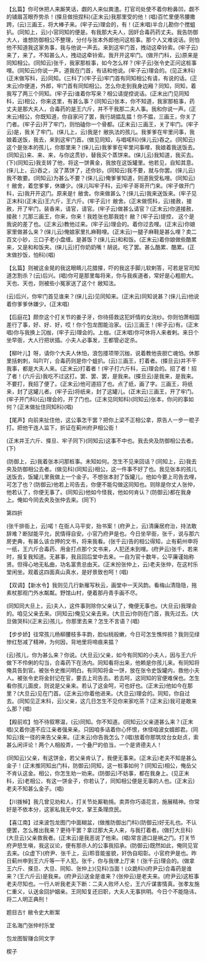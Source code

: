 <!-- { "loadSidebar": true } -->
【幺篇】你可休把人来厮笑话，觑的人来似粪渣。打官司处使不着你粉鼻凹，觑不的铺眉苫眼乔势杀！(搽旦做扭捏科)(正末云)我那里受的他！(唱)百忙里便吊腰撒跨，(云)三画王，将大棒子来。(牢子云)理会的，有！(正末唱)半合儿勘你个搅蛆扒。(同知上，云)小官同知的便是。有我那大夫人，因奸合毒药药丈夫。我告防御大人，谁想防御相公不整理，分付与张本外郎他问这桩事。那个人又难说话。则怕他不知道我这家务事，我与他说一声去。来到这牢门首，拽动这牵铃索。(牢子云)来了，来了。不知甚么人，拽动这牵铃索。我开开这牢门。(做开门科，云)原来是同知相公。(同知云)张千，我家那桩事，如今怎么样？(牢子云)张令史正问这桩事哩。(同知云)你说一声，道我在门首，有话和他说。(牢子云)理会的。(见正末科)(正末做写科，云)同知。(三科了)(牢子云)牢门首有同知相公有请，有说的话。(正末云)你便道，外郎，牢门首有同知相公。怎么你走到我身边厢？同知，同知，着我写了两三个同知。(牢子云)谁着你写来？相公请提控说话。(正末出门见同知科，云)相公，你来这里，有甚么事？(同知云)张本，你不知道，我家那桩事，药丈夫是那大夫人，合毒药的是王六斤，并不干我那二夫人事。我和你说一声。(正末云)相公，你既知道，你自家问了罢，我行胡揾乱揾！你不揾，三画王，你关了门者。(牢子云)开了牢门，则怕磕你一个骨都。(正末云)三画王，关了牢门。(牢子云)是，我关了牢门。(俫儿上，云)我是忄敝执法的孩儿。我爹爹在牢里问事，我娘着送饭，我去，来到这牢门首。(做见同知，与唱喏科)(俫儿云)吞之。(同知云)这个是张本的孩儿，你那里来？(俫儿云)我爹爹在牢里问事哩，我娘着我送饭去。(同知云)来、来、来，与你这贯钞，替我买个蒸饼来。(俫儿云)我知道，我买去。(下)(同知云)我支转了他，将这一饼黄金，我放在这饭罐里。他若见，自知其意。(俫儿上，云)吞之，没了蒸饼了，还你钞。(同知云)我不要，就与你罢。(俫儿云)我不敢要。(同知云)为甚么不要？(俫儿云)俺爹爹知道，则道我受私哩。(同知云)忄敝舍，着您爹爹，休嫌少。(俫儿叫牢子科，云)牢子哥哥开门来。(牢子做开门科，云)我开开这门。原来是忄敝舍。你来做甚么？(俫儿云)我来送饭来。(牢子见正末科)(正末云)王六斤，王六斤。(牢子云)忄敝舍。(正末做慌科，云)接赦，接赦，开了牢门，装香来，请官，请官。(牢子云)做甚么请官？(正末云)你道接赦，接赦！兀那三画王，你来，你来！我姓张也那我姓忄敝？(牢子云)提控，
这个是我说的差了也。(正末云)教他过来。(牢子云)理会的。着你过去哩。(正末云)你娘家里做甚么来？(俫儿云)俺娘家里扎麻鞋哩。(正末云)一腿子麻鞋是甚么哩？卖二百文小钞，三口子老小盘缠。是甚饭？(俫儿云)和和饭。(正末云)着你娘做些酷累来，又是和和饭夹。(俫儿云)打你奶奶嘴！胡说。吃了罢。甚么酷累、酷累。(正末做抄饭，怕科)(唱)

【幺篇】则被这金晃的我这眼睛儿花腊搽，吓的我这手脚儿软剌答，可若是官司知道怎割杀？(云)后兴。(唱)你可是那里每将来，你与我疾道者，常好是心粗胆大。天也、天也，则被些小冤家送了这个忄敝知法。

(云)后兴，你牢门首见谁来？(俫儿云)见同知来。(正末云)同知说甚？(俫儿云)他说着你爹爹休嫌少。(正末唱)

【后庭花】颇奈这个打关节的姜子牙，你待搭救这犯奸情的女浣纱。你则怕萧相国差行了事，好、好、好，哎！你个包龙图能治家。(云)三画王！(牢子云)有。(正末唱)你与我换上沉枷，(牢子云)理会的。上枷。(正末唱)你可休将人来者剌。来日个坐早衙，大人行把状插。小夫人必事发，王都管必定杀。

【柳叶儿】呀，请你个大夫人休怕，浪包搂项带沉枷，说着教他丧胆亡魂怕。休那里括剌刺，叫吖吖，合毒药则是你个蛆扒。(云)三画王，打着者。(搽旦云)并不干我事，都是大夫人来。(正末云)打着者！(牢子打六斤科，云)理会的。招了者！招了者！(六斤云)我吃不过这打。罢、罢、罢，是我来。(搽旦云)是我来，是我来。不要打，我招了便了。(正末云)他可道招了也。点了纸，画了字。三画王，将纸来，封了这罐儿者。(牢子云)将纸来，封了这罐儿。(正末云)三画王，开了牢门。(牢子开门科)(云)理会的，开了门也。(正末见同知科)(同知云)张本，你问的事如何？(正末做扯住同知科)(唱)

【尾声】向前来扯住他，这公事怎干罢？把你上梁不正相公拿，原告人一步一棍子打。把他干连人监下，折证在蓟州府尹相公衙！

(正末并王六斤、搽旦、牢子同下)(同知云)这事不中也。我去央及防御相公去者。(下)

(防御上，云)我着张本问那桩事。未知如何。怎生不见来回话？(同知上，云)我去央及防御相公去者。(做见科)(同知云)相公，这一件事不好了也。我见张本的孩儿送饭去，饭罐儿里我做上一个金子。不想张本封了饭罐儿，他如今要上司告去哩，可怎了也？(防御云)他若上司告去，你便不能勾做这同知也。则除是你丈人张仲，他若认了，你便无事了。(同知云)他如今怪我，他如何肯认？(防御云)都在我身上。俺如今同去央及张仲去来。(同下)


第四折

(张千排衙上，云)喏！在衙人马平安，抬书案！(府尹上，云)清廉居府治，持法敢辞难？断狱能平允，民情得自安。小官乃府尹是也。今日坐早衙，张千，说与那六房吏典，有甚么该佥押的文书，将来我看。(张千云)告的相公得知，止有蓟州申将一纸，王六斤合毒药、用金打点那个文书来，人犯还未到哩。(府尹云)张千，若来时，报复我知道。无甚事，我且回后堂中去来。一自为官十数年，公平廉谨始称贤。但得心地无私曲，功名富贵总由天。(正末扮张仲上，云)老夫张仲，在这村乐堂闲坐。观着这四面真山真水，是好景致也呵！(唱)

【双调】【新水令】我则见几行新雁写秋云，画堂中一天风韵。看梅山清隐隐，拖素杖那观门外水粼粼。野馆山村，便着那丹青手画不尽。

(同知同大旦上，云)夫人，这件事则除你父亲认了，俺便无事也。(大旦云)我理会的。咱见父亲去来。(同知云)俺见父亲去来。(大旦云)你则在门首，我先过去。(大旦做哭科)(正末云)孩儿，你那里去来？怎生不言语？(唱)

【步步娇】往常孩儿杨柳腰枝多丰韵，脸似桃般嫩，今日可怎生憔悴损？我则见绿惨红愁减了精神，为何因，背地里将啼痕来揾？

(云)孩儿，你为甚么来？你说。(大旦云)父亲，如今有同知的小夫人，因与王六斤做下不伶俐的勾当，合毒药下在汤内。同知看将出来，他赖是你孩儿来。有同知将俺具告到官。被张令史推问明白。有同知将金一饼，放在张令史饭罐内，救他小夫人。被张令史将金封记在官，要去上司告去。若去呵，这同知的官便难保也。怎生看你孩儿面皮，则说是父亲来。若认了这金呵，可也好也。(正末云)他如今在那里？(大旦云)见在门首。(正末云)你着他进来。(大旦云)理会的。同知，你自过去。(同知见正末科，云)父亲，这几日怎生不见你来家吃茶？(正末云)我可是敢来么那？(唱)

【殿前欢】怕不待叙寒温，(云)同知。你不知道。(同知云)父亲道甚么来？(正末唱)又着你道不应江亲者强来亲。只因咱多话着你心怀恨，休怪咱波女婿郎君。(同知云)我一径的来告父亲来。(正末云)你告我怎么？(唱)放着你那筑坟台女赵贞，索甚么闲评论！两个人相般弄，一个叠尸的伯当，一个是贤德夫人！

(同知云)父亲，有这饼金，若父亲肯认了，我便无事来。(正末云)老夫不知是甚么金子！(正末推同知出门科，防御云)同知，这一桩事如何？(同知云)相公，俺岳父不肯认这金。相公，你怎生劝一劝来。(防御云)不妨事，都在我身上。(见正末科，云)老相公，有这一饼金子，你若认了，同知相公便是无事的人也。(正末云)老夫不知甚么金子。(唱)

【川拨棹】我几曾见劝和人，打关节处厮勒掯。卖弄你巧语花言，施展精神。你常好是不依本分，这家私我无中文，掌王条理庶民。

【喜江南】过来波包龙图门中面糊盆，(做推防御出门科)(防御云)好无礼也。不认便罢，怎么推出我来？更待干罢？拿过那大夫人来，与我打着者。(做打大旦科)(大旦云)父亲救我者。(正末云)是我恶说了他来。(唱)常言道口是祸之门。打关节府尹怒生嗔，我这议论，便有那杀人的公事我招承。(防御云)既然如此，俺同见官去来。(众虚下)(府尹、张千上，云)聆音能鉴貌，奸伪自昭彰。小官府尹是也。昨日蓟州申到王六斤等一干人犯。张千，你与我律上厅来！(张千云)理会的。(做拿王六斤、搽旦、大旦、同知、张仲上)(见科)当面！(众跪科)(府尹云)合毒药是谁来？(王六斤云)是我来。(府尹云)送金是谁来？(张仲云)是老夫来。(府尹云)这桩事老夫尽知也。一行人听我老夫下断：二夫人败坏人伦，王六斤谋害情真。张孝友施仁重义，认送金回护姻亲。王同知复还旧职，大夫人无事拱明。今日个不能隐讳，将二人明正典刑！

题目古忄敝令史大断案

正名海门张仲村乐堂
　




包龙图智赚合同文字

楔子

